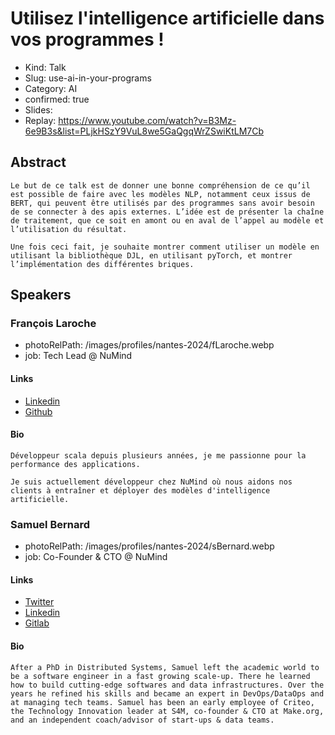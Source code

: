# Utilisez l'intelligence artificielle dans vos programmes !

- Kind: Talk
- Slug: use-ai-in-your-programs
- Category: AI
- confirmed: true
- Slides:
- Replay: https://www.youtube.com/watch?v=B3Mz-6e9B3s&list=PLjkHSzY9VuL8we5GaQgqWrZSwiKtLM7Cb

## Abstract

```
Le but de ce talk est de donner une bonne compréhension de ce qu’il est possible de faire avec les modèles NLP, notamment ceux issus de BERT, qui peuvent être utilisés par des programmes sans avoir besoin de se connecter à des apis externes. L’idée est de présenter la chaîne de traitement, que ce soit en amont ou en aval de l’appel au modèle et l’utilisation du résultat.

Une fois ceci fait, je souhaite montrer comment utiliser un modèle en utilisant la bibliothèque DJL, en utilisant pyTorch, et montrer l’implémentation des différentes briques.
```

## Speakers

### François Laroche

- photoRelPath: /images/profiles/nantes-2024/fLaroche.webp
- job: Tech Lead @ NuMind

#### Links

- [Linkedin](https://www.linkedin.com/in/françois-laroche-28406132)
- [Github](https://github.com/larochef)

#### Bio

```
Développeur scala depuis plusieurs années, je me passionne pour la performance des applications.

Je suis actuellement développeur chez NuMind où nous aidons nos clients à entraîner et déployer des modèles d'intelligence artificielle.
```

### Samuel Bernard

- photoRelPath: /images/profiles/nantes-2024/sBernard.webp
- job: Co-Founder & CTO @ NuMind

#### Links

- [Twitter](https://twitter.com/TaXules)
- [Linkedin](https://www.linkedin.com/in/samuelbernardphd)
- [Gitlab](https://gitlab.com/samuel.bernard)

#### Bio

```
After a PhD in Distributed Systems, Samuel left the academic world to be a software engineer in a fast growing scale-up. There he learned how to build cutting-edge softwares and data infrastructures. Over the years he refined his skills and became an expert in DevOps/DataOps and at managing tech teams. Samuel has been an early employee of Criteo, the Technology Innovation leader at S4M, co-founder & CTO at Make.org, and an independent coach/advisor of start-ups & data teams.
```
